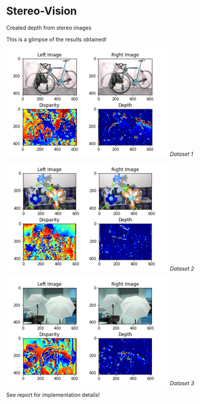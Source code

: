 # Stereo-Vision
Created depth from stereo images

This is a glimpse of the results obtained!


![Dataset 1](https://github.com/pooja-kabra/Stereo-Vision/blob/main/results/res1/plot.png?raw=true)
*Dataset 1*

![Dataset 2](https://github.com/pooja-kabra/Stereo-Vision/blob/main/results/res2/plot.png?raw=true)
*Dataset 2*

![Dataset 3](https://github.com/pooja-kabra/Stereo-Vision/blob/main/results/res3/plot.png?raw=true)
*Dataset 3*

See report for implementation details!